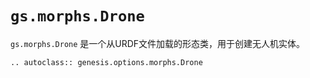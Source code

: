 # `gs.morphs.Drone`

`gs.morphs.Drone` 是一个从URDF文件加载的形态类，用于创建无人机实体。

```{eval-rst}  
.. autoclass:: genesis.options.morphs.Drone
```
